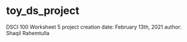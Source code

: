 # toy_ds_project
DSCI 100 Worksheet 5
project creation date: February 13th, 2021
author: Shaqil Rahemtulla
